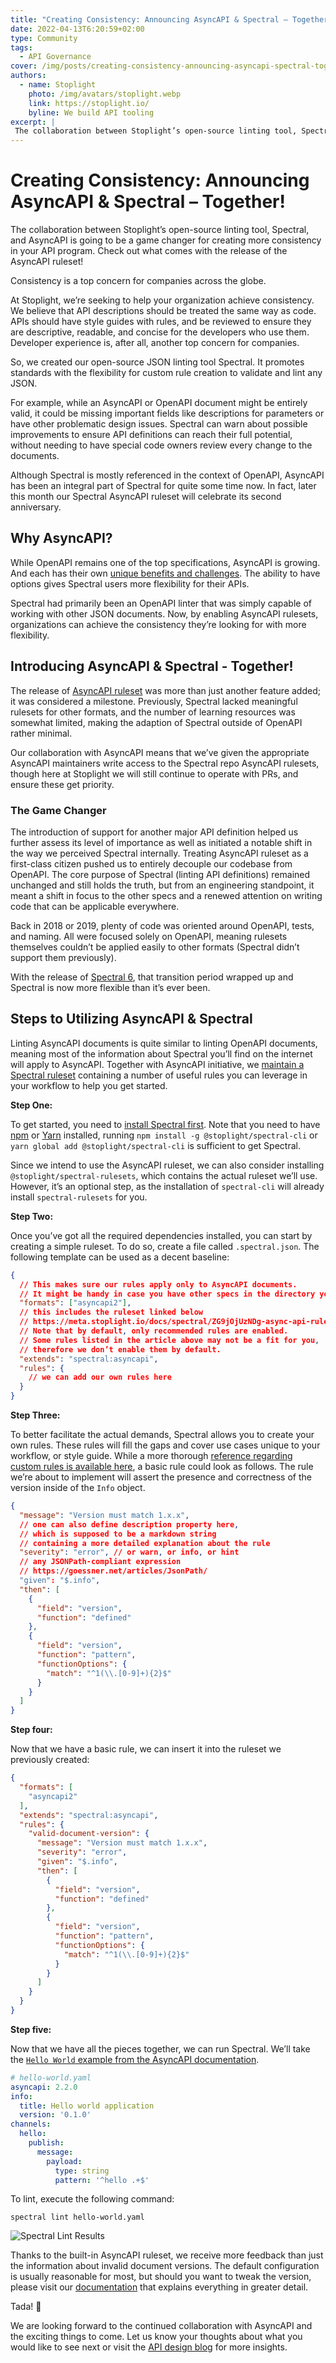 ```yaml
---
title: "Creating Consistency: Announcing AsyncAPI & Spectral – Together!"
date: 2022-04-13T6:20:59+02:00
type: Community
tags: 
  - API Governance 
cover: /img/posts/creating-consistency-announcing-asyncapi-spectral-together/cover.webp
authors:
  - name: Stoplight
    photo: /img/avatars/stoplight.webp
    link: https://stoplight.io/
    byline: We build API tooling
excerpt: | 
 The collaboration between Stoplight’s open-source linting tool, Spectral, and AsyncAPI will be a game-changer for creating more consistency in your API program. Check out what comes with the release of the AsyncAPI ruleset!
---
```


# Creating Consistency: Announcing AsyncAPI & Spectral – Together!

The collaboration between Stoplight’s open-source linting tool, Spectral, and AsyncAPI is going to be a game changer for creating more consistency in your API program. Check out what comes with the release of the AsyncAPI ruleset!

Consistency is a top concern for companies across the globe.

At Stoplight, we’re seeking to help your organization achieve consistency. We believe that API descriptions should be
treated the same way as code. APIs should have style guides with rules, and be reviewed to ensure they are descriptive,
readable, and concise for the developers who use them. Developer experience is, after all, another top concern for
companies.

So, we created our open-source JSON linting tool Spectral. It promotes standards with the flexibility for custom rule
creation to validate and lint any JSON.

For example, while an AsyncAPI or OpenAPI document might be entirely valid, it could be missing important fields like
descriptions for parameters or have other problematic design issues. Spectral can warn about possible improvements to
ensure API definitions can reach their full potential, without needing to have special code owners review every change
to the documents.

Although Spectral is mostly referenced in the context of OpenAPI, AsyncAPI has been an integral
part of Spectral for quite some time now. In fact, later this month our Spectral AsyncAPI ruleset will celebrate its
second anniversary.

## Why AsyncAPI?

While OpenAPI remains one of the top specifications, AsyncAPI is growing. And each has their own [unique benefits and
challenges](https://www.asyncapi.com/blog/openapi-vs-asyncapi-burning-questions). The ability to have options gives Spectral users more flexibility for their APIs.

Spectral had primarily been an OpenAPI linter that was simply capable of working with other JSON documents. Now, by
enabling AsyncAPI rulesets, organizations can achieve the consistency they’re looking for with more flexibility.

## Introducing AsyncAPI & Spectral - Together!

The release of [AsyncAPI ruleset](https://meta.stoplight.io/docs/spectral/ZG9jOjUzNDg-async-api-rules) was more than just another feature added; it was considered a milestone. Previously,
Spectral lacked meaningful rulesets for other formats, and the number of learning resources was somewhat limited, making
the adaption of Spectral outside of OpenAPI rather minimal.

Our collaboration with AsyncAPI means that we’ve given the appropriate AsyncAPI maintainers write access to the Spectral
repo AsyncAPI rulesets, though here at Stoplight we will still continue to operate with PRs, and ensure these get
priority.

### The Game Changer

The introduction of support for another major API definition helped us further assess its level of importance as well as
initiated a notable shift in the way we perceived Spectral internally. Treating AsyncAPI ruleset as a first-class
citizen pushed us to entirely decouple our codebase from OpenAPI. The core purpose of Spectral (linting API definitions)
remained unchanged and still holds the truth, but from an engineering standpoint, it meant a shift in focus to the other
specs and a renewed attention on writing code that can be applicable everywhere.

Back in 2018 or 2019, plenty of code was oriented around OpenAPI, tests, and naming. All were focused solely on OpenAPI,
meaning rulesets themselves couldn’t be applied easily to other formats (Spectral didn’t support them previously).

With the release of [Spectral 6](https://blog.stoplight.io/api-linting-with-spectral-keeps-getting-better), that transition period wrapped up and Spectral is now more flexible than it’s ever been.

## Steps to Utilizing AsyncAPI & Spectral

Linting AsyncAPI documents is quite similar to linting OpenAPI documents, meaning
most of the information about Spectral you’ll find on the internet will apply to AsyncAPI. Together with AsyncAPI
initiative, we [maintain a Spectral ruleset](https://meta.stoplight.io/docs/spectral/ZG9jOjUzNDg-async-api-rules) containing a number of useful rules you can leverage in your workflow to help
you get started.

**Step One:**

To get started, you need to [install Spectral first](https://meta.stoplight.io/docs/spectral/docs/getting-started/2-installation.md). Note that you need to have [npm](https://docs.npmjs.com/downloading-and-installing-node-js-and-npm) or
[Yarn](https://yarnpkg.com/getting-started/install) installed, running `npm install -g @stoplight/spectral-cli` or `yarn global add @stoplight/spectral-cli` is sufficient
to get Spectral.

Since we intend to use the AsyncAPI ruleset, we can also consider installing `@stoplight/spectral-rulesets`, which
contains the actual ruleset we’ll use. However, it’s an optional step, as the installation of `spectral-cli` will already
install `spectral-rulesets` for you.

**Step Two:**

Once you’ve got all the required dependencies installed, you can start by creating a simple ruleset. To do so,
create a file called `.spectral.json`. The following template can be used as a decent baseline:

```json
{
  // This makes sure our rules apply only to AsyncAPI documents. 
  // It might be handy in case you have other specs in the directory you intend to lint.
  "formats": ["asyncapi2"],
  // this includes the ruleset linked below
  // https://meta.stoplight.io/docs/spectral/ZG9jOjUzNDg-async-api-rules
  // Note that by default, only recommended rules are enabled. 
  // Some rules listed in the article above may not be a fit for you,
  // therefore we don’t enable them by default.
  "extends": "spectral:asyncapi",
  "rules": {
    // we can add our own rules here
  }
}
```

**Step Three:**

To better facilitate the actual demands, Spectral allows you to create your own rules. These rules will fill the gaps
and cover use cases unique to your workflow, or style guide. While a more thorough [reference regarding custom rules is
available here](https://meta.stoplight.io/docs/spectral/ZG9jOjI1MTg5-custom-rulesets#adding-rules), a basic rule could look as follows. The rule we’re about to implement will assert the presence and correctness of the version inside of the `Info` object.

```json
{
  "message": "Version must match 1.x.x",
  // one can also define description property here, 
  // which is supposed to be a markdown string
  // containing a more detailed explanation about the rule
  "severity": "error", // or warn, or info, or hint
  // any JSONPath-compliant expression
  // https://goessner.net/articles/JsonPath/
  "given": "$.info",
  "then": [
    {
      "field": "version",
      "function": "defined"
    },
    {
      "field": "version",
      "function": "pattern",
      "functionOptions": {
        "match": "^1(\\.[0-9]+){2}$"
      }
    }
  ]
}
```

**Step four:**

Now that we have a basic rule, we can insert it into the ruleset we previously created:

```json
{
  "formats": [
    "asyncapi2"
  ],
  "extends": "spectral:asyncapi",
  "rules": {
    "valid-document-version": {
      "message": "Version must match 1.x.x",
      "severity": "error",
      "given": "$.info",
      "then": [
        {
          "field": "version",
          "function": "defined"
        },
        {
          "field": "version",
          "function": "pattern",
          "functionOptions": {
            "match": "^1(\\.[0-9]+){2}$"
          }
        }
      ]
    }
  }
}
```

**Step five:**

Now that we have all the pieces together, we can run Spectral. We’ll take the [`Hello World` example from the AsyncAPI documentation](https://www.asyncapi.com/docs/getting-started/hello-world).

```yaml
# hello-world.yaml
asyncapi: 2.2.0
info:
  title: Hello world application
  version: '0.1.0'
channels:
  hello:
    publish:
      message:
        payload:
          type: string
          pattern: '^hello .+$'
```

To lint, execute the following command:

`spectral lint hello-world.yaml`

![Spectral Lint Results](/img/posts/creating-consistency-announcing-asyncapi-spectral-together/lint-results.webp)

Thanks to the built-in AsyncAPI ruleset, we receive more feedback than just the information about invalid document versions. The default configuration is usually reasonable for most, but should you want to tweak the version, please visit our [documentation](https://meta.stoplight.io/docs/spectral/ZG9jOjI1MTg5-custom-rulesets#modifying-rules) that explains everything in greater detail.

Tada! :tada:

We are looking forward to the continued collaboration with AsyncAPI and the exciting things to come. Let us know your
thoughts about what you would like to see next or visit the [API design blog](https://blog.stoplight.io/) for more insights.
